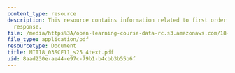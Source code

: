 ```yaml
---
content_type: resource
description: This resource contains information related to first order unit impulse
  response.
file: /media/https%3A/open-learning-course-data-rc.s3.amazonaws.com/18-03sc-differential-equations-fall-2011/8aad230eae44e97c79b1b4cbb3b55b6f_MIT18_03SCF11_s25_4text.pdf
file_type: application/pdf
resourcetype: Document
title: MIT18_03SCF11_s25_4text.pdf
uid: 8aad230e-ae44-e97c-79b1-b4cbb3b55b6f
---
```

